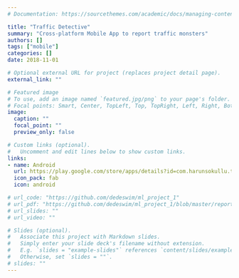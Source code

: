 ```yaml
---
# Documentation: https://sourcethemes.com/academic/docs/managing-content/

title: "Traffic Detective"
summary: "Cross-platform Mobile App to report traffic monsters"
authors: []
tags: ["mobile"]
categories: []
date: 2018-11-01

# Optional external URL for project (replaces project detail page).
external_link: ""

# Featured image
# To use, add an image named `featured.jpg/png` to your page's folder.
# Focal points: Smart, Center, TopLeft, Top, TopRight, Left, Right, BottomLeft, Bottom, BottomRight.
image:
  caption: ""
  focal_point: ""
  preview_only: false

# Custom links (optional).
#   Uncomment and edit lines below to show custom links.
links:
- name: Android
  url: https://play.google.com/store/apps/details?id=com.harunsokullu.trafficdetective
  icon_pack: fab
  icon: android

# url_code: "https://github.com/dedeswim/ml_project_1"
# url_pdf: "https://github.com/dedeswim/ml_project_1/blob/master/report.pdf"
# url_slides: ""
# url_video: ""

# Slides (optional).
#   Associate this project with Markdown slides.
#   Simply enter your slide deck's filename without extension.
#   E.g. `slides = "example-slides"` references `content/slides/example-slides.md`.
#   Otherwise, set `slides = ""`.
# slides: ""
---
```

